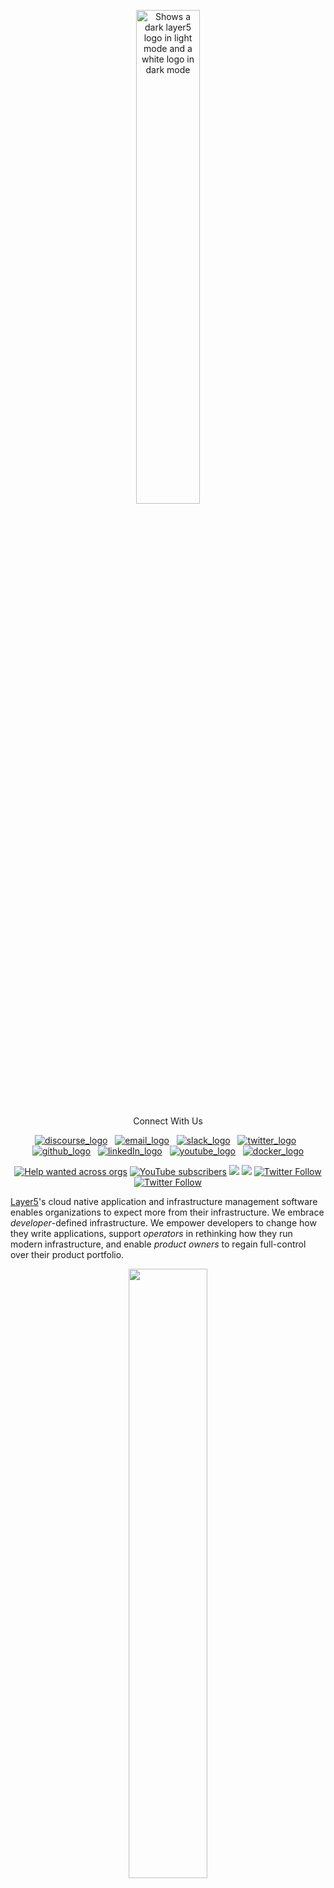  <p style="text-align:center;" align="center">
      <picture align="center">
         <source media="(prefers-color-scheme: dark)" srcset="https://raw.githubusercontent.com/layer5io/layer5/master/.github/assets/images/layer5/layer5-light-no-trim.svg">
         <source media="(prefers-color-scheme: light)" srcset="https://raw.githubusercontent.com/layer5io/layer5/master/.github/assets/images/layer5/layer5-no-trim.svg">
         <img align="center" src="./.github/assets/images/layer5/layer5-no-trim.svg" alt="Shows a dark layer5 logo in light mode and a white logo in dark mode" width="45%"/>
      </picture>
</p>

<p align="center">Connect With Us</p>
<p align="center"> 
<a href="https://discuss.layer5.io/"><img alt="discourse_logo" 
src="https://github.com/layer5io/.github/blob/master/assets/social-icons/discourse.svg"></a>
&nbsp; 
<a href="mailto:community@layer5.io"><img alt="email_logo" 
src="https://github.com/layer5io/.github/blob/master/assets/social-icons/email.svg"></a>
&nbsp;
<a href="http://slack.layer5.io/"><img alt="slack_logo" 
src="https://github.com/layer5io/.github/blob/master/assets/social-icons/slack.svg"></a>
&nbsp;
<a href="https://twitter.com/layer5"><img alt="twitter_logo" 
src="https://github.com/layer5io/.github/blob/master/assets/social-icons/twitter.svg"></a>
&nbsp;
<a href="https://github.com/layer5io"><img alt="github_logo" 
src="https://github.com/layer5io/.github/blob/master/assets/social-icons/github.svg"></a>
&nbsp;
<a href="https://www.linkedin.com/company/layer5"><img alt="linkedIn_logo" 
src="https://github.com/layer5io/.github/blob/master/assets/social-icons/linkedIn.svg"></a>
&nbsp;
<a href="https://www.youtube.com/channel/UCFL1af7_wdnhHXL1InzaMvA"><img alt="youtube_logo" 
src="https://github.com/layer5io/.github/blob/master/assets/social-icons/youtube.svg"></a>
&nbsp;
<a href="https://hub.docker.com/u/layer5/"><img alt="docker_logo" 
src="https://github.com/layer5io/.github/blob/master/assets/social-icons/docker.svg"></a>
</p>


<p align="center">
<a href="https://github.com/issues?q=is%3Aopen+is%3Aissue+archived%3Afalse+org%3Alayer5io+org%3Ameshery+org%3Aservice-mesh-performance+org%3Aservice-mesh-patterns+org%3Alayer5labs+label%3A%22help+wanted%22+" alt="Help wanted across orgs">
<img alt="Help wanted across orgs" src="https://img.shields.io/github/issues-search?label=help%20wanted&query=is%3Aopen%20is%3Aissue%20archived%3Afalse%20org%3Alayer5io%20org%3Ameshery%20org%3Aservice-mesh-performance%20org%3Aservice-mesh-patterns%20label%3A%22help%20wanted%22"></a>

<a href="https://www.youtube.com/channel/UCFL1af7_wdnhHXL1InzaMvA?sub_confirmation=1" alt="YouTube subscribers">
<img alt="YouTube subscribers" src="https://img.shields.io/youtube/channel/subscribers/UCFL1af7_wdnhHXL1InzaMvA"></a>

<a href="https://slack.layer5.io" alt="Slack">
<img src="https://img.shields.io/badge/Slack-@layer5.svg?logo=slack" /></a>

<a href="https://twitter.com/layer5" alt="Follow Layer5 on Twitter">
<img src="https://img.shields.io/twitter/follow/layer5?label=Layer5&style=social" /></a>

<a href="https://twitter.com/mesheryio" alt="Follow Meshery on Twitter">
<img alt="Twitter Follow" src="https://img.shields.io/twitter/follow/mesheryio?label=meshery&style=social"></a>

<a href="https://twitter.com/smp_spec" alt="Follow Cloud Native Performance on Twitter">
<img alt="Twitter Follow" src="https://img.shields.io/twitter/follow/smp_spec?label=Service%20Mesh%20Performance&style=social"></a>
</p>

[Layer5](https://layer5.io)'s cloud native application and infrastructure management software enables organizations to expect more from their infrastructure. We embrace _developer_-defined infrastructure. We empower developers to change how they write applications, support _operators_ in rethinking how they run modern infrastructure, and enable _product owners_ to regain full-control over their product portfolio.

<p style="text-align:center;" align="center">
<img src="https://raw.githubusercontent.com/layer5io/.github/master/assets/layer5-community-stats.png" style="text-align:center;" align="center" width="50%" />
</p>

See an <a href="https://layer5.io/community/handbook/repository-overview">overview of repositories</a> and projects by tech stack in the <a href="https://layer5.io/community/handbook/">Community Handbook</a>.

# GitHub Organizations

<table border="0" style="display:contents">
 <tr>
   <!-- Layer5 -->
   <td width=500px><h2 align="center"><a href="https://github.com/layer5io">Layer5</a></h3><img src="https://github.com/layer5io/.github/blob/master/assets/5-light-bg.png" style="margin:10px;" width="85px" alt="Layer5" align="left" /></p><p>Layer5 helps you extract more value from your infrastructure. Creator and maintainer of Cloud Native standards.</p><p align="center"><a href="https://github.com/layer5io/layer5/graphs/contributors" alt="GitHub contributors">
     <img src="https://img.shields.io/github/contributors/layer5io/layer5.svg" align="center"/></a></td>
   <!-- Meshery -->
   <td width=500px><h2 align="center"><a href="https://github.com/meshery">Meshery</a></h2><img src="https://github.com/layer5io/.github/blob/master/assets/meshery-logo.svg" style="margin:10px; padding:20px" width="75px" alt="Meshery" align="left" /></p><p>As a self-service engineering platform, Meshery enables collaborative design and operation of cloud native infrastructure.</p><p align="center"><a href="https://github.com/meshery/meshery/graphs/contributors" alt="GitHub contributors"><img src="https://img.shields.io/github/contributors/Meshery/meshery.svg" /></a></td>
 </tr>
  <tr></tr>
<tr>
    <!-- MeshMap -->
   <td width=500px><h2 align="center"><a href="https://github.com/layer5labs">MeshMap</a></h3><img src="https://raw.githubusercontent.com/layer5io/.github/master/assets/meshmap-color-icon.svg" style="margin:10px;" width="100px" alt="Layer5" align="left" /><p>Drag-and-drop your cloud native infrastructure using a pallete of thousands of versioned Kubernetes components.</p><p align="center" style="text-align:center;"><a href="https://www.youtube.com/watch?v=034nVaQUyME">project video</a><p align="center"><a href="https://github.com/layer5labs/meshery-extensions-packages/graphs/contributors" alt="GitHub contributors">
<img src="https://img.shields.io/github/contributors/layer5labs/meshery-extensions-packages.svg" /></a></p></td>
    <!-- Layer5 Cloud -->
   <td width=500px><h2 align="center"><a href="https://github.com/layer5io/meshery-cloud">Layer5 Cloud</a></h3><img src="https://github.com/layer5io/.github/blob/master/assets/layer5-cloud.svg" style="margin:10px;" width="85px" alt="Layer5" align="left" /><p><i>the</i> Meshery Remote Provider with identity and collaboration services, private catalogs, GitOps, and multi-Meshery management.</p>
     <p align="center"><a href="https://github.com/layer5io/meshery-cloud/graphs/contributors" alt="GitHub contributors">
      <img src="https://img.shields.io/github/contributors/layer5io/layer5.svg" /></a></p>
   </td>
</tr>
  <tr>
  <!-- Cloud Native Performance -->
   <td width=500px><h2 align="center"><a href="https://github.com/service-mesh-performance">Cloud Native Performance</a></h3><img src="https://github.com/layer5io/.github/blob/master/assets/smp-dark-text.svg" style="margin:10px;" width="100px" alt="Layer5" align="left" /><p>A vendor-neutral specification for capturing details of environment and infrastructure, cloud native infrastructure and it’s configuration, and bundling of statistical analysis of the result.</p><p align="center"><a href="https://github.com/service-mesh-performance/service-mesh-performance/graphs/contributors" alt="GitHub contributors">
<img src="https://img.shields.io/github/contributors/service-mesh-performance/service-mesh-performance.svg" /></a></p></td>
  <!-- Cloud Native Patterns -->
   <td width=500px><h2 align="center"><a href="https://github.com/service-mesh-patterns">Cloud Native Patterns</a></h2><img src="https://raw.githubusercontent.com/service-mesh-patterns/service-mesh-patterns/master/.github/readme/images/service-mesh-pattern.png" style="margin:10px;" width="75px" alt="Meshery" align="left" /><p>A collection of functional examples to be used as patterns for operationalizing cloud native infrastruture and application deployments and applying best practices</p><p align="center"><a href="https://github.com/service-mesh-patterns/service-mesh-patterns/graphs/contributors" alt="GitHub contributors">
<img src="https://img.shields.io/github/contributors/service-mesh-patterns/service-mesh-patterns.svg" /></a></p></td>
 </tr>
   <tr>
</table>

# Projects
<!-- Meshery -->
<p style="clear:both;">
<h2><a href="https://layer5.io/meshery">Meshery</a></h2>
<a href="https://meshery.io"><img src="https://github.com/layer5io/.github/blob/master/assets/meshery-logo.svg"
style="margin:10px;" width="125px" 
alt="Meshery - Collaborative Cloud Native Manager" align="left" /></a>
<a href="https://meshery.io">Meshery</a> is a self-service engineering platform that enables collaborative design and operation of cloud and cloud native infrastructure.
<br />
<br />
<a href="https://github.com/meshery/meshery/issues?q=is%3Aissue+is%3Aopen+label%3A%22help+wanted%22+org%3Ameshery" alt="Help wanted in Meshery">
<img alt="Help wanted in Meshery" src='https://img.shields.io/github/issues-search?label=help%20wanted&query=is%3Aissue+is%3Aopen+label%3A%22help+wanted%22+org%3Ameshery'></a>
<br />
</p>
<br />

<!-- Kanvas -->
<p style="clear:both;">
<h2><a href="https://layer5.io/cloud-native-management/kanvas">Kanvas</a></h2>
<a href="https://layer5.io/cloud-native-management/kanvas"><img src="/assets/kanvas-icon-color.svg"
style="margin:10px;" width="125px" 
alt="Kanvas - Collaborative Cloud Native Manager" align="left" /></a>
Use <a href="https://layer5.io/cloud-native-management/kanvas">Kanvas</a> to drag-and-drop your cloud native infrastructure using a palette of thousands of versioned Kubernetes components. Say goodbye to YAML configurations. 
<br /><br /><br />
</p>
<br />

<!-- Cloud Native Patterns -->
<p style="clear:both;">
<h2><a href="https://github.com/service-mesh-patterns">Cloud Native Patterns</a></h2>
<a href="https://github.com/service-mesh-patterns/service-mesh-patterns"><img src="https://github.com/service-mesh-patterns/service-mesh-patterns/blob/master/.github/readme/images/service-mesh-pattern.png"
style="margin:10px;" width="125px" 
alt="Meshery - Cloud Native Patterns" align="left" /></a>
<a href="https://github.com/service-mesh-patterns">Cloud Native Patterns</a> help you get the most out of Kubernetes or <a href="https://layer5.io/service-mesh-landscape">any CNCF project</a>, including those using Envoy and use of WebAssembly. Each pattern can be used as a template and is customizable.
<br />
<br />
<a href="https://github.com/service-mesh-patterns/service-mesh-patterns/issues?q=is%3Aopen+is%3Aissue+label%3A%22help+wanted%22" alt="Help wanted in Cloud Native Patterns">
<img alt="Help wanted in Cloud Native Patterns" src='https://img.shields.io/github/issues-search?label=help%20wanted&query=is%3Aissue+is%3Aopen+label%3A%22help+wanted%22+repo%3Aservice-mesh-patterns%2Fservice-mesh-patterns'></a>
<br />
</p>
<br />

<p style="clear:both;">
<h2><a href="https://meshery.io/catalog">Meshery Catalog</a></h2>
<a href="https://meshery.io/catalog"><img src="https://github.com/layer5io/.github/blob/master/assets/meshery-catalog-badge.svg"  
style="float:left;margin:10px;" width="125px" 
alt="Cloud Native and Kubernetes Marketplace" align="left"/></a>
The <a href="https://layer5.io/landscape">Meshery Catalog</a> functions much like a cloud marketplace, providing a user-friendly interface for browsing, discovering, and sharing configurations and patterns for cloud native infrastructure. With Meshery Catalog, you can easily find and deploy Kubernetes-based infrastructure and tools, making it easy to streamline your cloud native development and operations processes.
<br />
<br />
<a href="https://github.com/search?q=is%3Aissue+is%3Aopen+label%3A%22help+wanted%22+repo%3Ameshery%2Fmeshery.io" alt="Help wanted in Meshery Catalog">
<img alt="Help wanted in Meshery Catalog" src='https://img.shields.io/github/issues-search?label=help%20wanted&query=is%3Aissue+is%3Aopen+label%3A%22help+wanted%22+repo%3Ameshery%2Fmeshery.io'></a> 
<br />
</p>


<p style="clear:both;">
<h2><a href="https://layer5.io/projects/service-mesh-performance">Cloud Native Performance</a></h2>
<a href="https://layer5.io/projects/service-mesh-performance"><img src="https://github.com/layer5io/.github/blob/master/assets/smp-dark-text.svg"
style="float:left;margin:10px;" width="125px"
alt="Cloud Native Performance Specification Index" align="left" /></a>
The <a href="https://layer5.io/projects/service-mesh-performance">Cloud Native Performance</a> (SMP) is a vendor-neutral specification for capturing details of environment and infrastructure details, cloud native infrastructure and its configuration, service / application details, and bundling of statistical analysis of results.
<br />
<br />
<a href="https://github.com/search?q=is%3Aissue+is%3Aopen+label%3A%22help+wanted%22+repo%3Aservice-mesh-performance%2Fservice-mesh-performance" alt="Help wanted in Cloud Native Performance">
<img alt="Help wanted in Cloud Native Performance" src='https://img.shields.io/github/issues-search?label=help%20wanted&query=is%3Aissue+is%3Aopen+label%3A%22help+wanted%22+repo%3Aservice-mesh-performance%2Fservice-mesh-performance'></a>
<br />
</p>


<p style="clear:both;">
<h2><a href="https://layer5.io/smi">GetNightHawk </a></h2>
<a href="https://getnighthawk.dev/"><img src="https://github.com/layer5io/.github/blob/master/assets/layer5-getnighthawk.png"
style="margin:10px;" width="138px" height="98px"
alt="Layer5" align="left" /></a>
<a href="https://getnighthawk.dev/">Nighthawk</a> is a Layer 7 (HTTP/HTTPS/HTTP2) performance characterization tool. Nighthawk is Envoy’s load generator and is written in C++. Meshery integrates Nighthawk as one of (currently) three choices of load generator for characterizing and managing the performance of cloud native infrastructure and their workloads.
<br />
<br />
<a href="https://github.com/search?q=is%3Aissue+is%3Aopen+label%3A%22help+wanted%22+repo%3Alayer5io%2Fgetnighthawk" alt="Help wanted in Nighthawk">
<img alt="Help wanted in service-mesh-performance" src='https://img.shields.io/github/issues-search?label=help%20wanted&query=is%3Aissue+is%3Aopen+label%3A%22help+wanted%22+repo%3Alayer5io%2Fgetnighthawk'></a>
<br />
</p>
<p style="clear:both;">
<h2><a href="https://github.com/layer5io/meshery-operator">Meshery Operator</a></h2>
<a href="https://meshery.io/community"><img alt="Layer5 Community" src="https://raw.githubusercontent.com/layer5io/meshery-operator/master/img/readme/meshery-operator-dark.svg" style="margin:10px;" width="125px" align="left" /></a>
<a href="https://github.com/layer5io/meshery-operator">Meshery Operator</a> is the multi-cluster Kubernetes operator and implementation of MeshSync.
<br />
<br />
<a href="https://github.com/search?q=is%3Aissue+is%3Aopen+label%3A%22help+wanted%22+repo%3Ameshery%2Fmeshery-operator" alt="Help wanted in service-mesh-performance">
<img alt="Help wanted in service-mesh-performance" src='https://img.shields.io/github/issues-search?label=help%20wanted&query=is%3Aissue+is%3Aopen+label%3A%22help+wanted%22+repo%3Ameshery%2Fmeshery-operator'></a>
<br />
</p>
<br />
<br />

<p style="clear:both;">
<h2><a href="https://layer5.io/projects/image-hub">Image Hub</a></h2>
<a href="https://layer5.io/projects/image-hub"><img src="https://github.com/layer5io/.github/blob/master/assets/layer5-image-hub.png"
style="float:left;margin:10px;" width="125px"
alt="Image Hub" align="left" /></a>
<a href="https://layer5.io/projects/image-hub">Image Hub</a> is a demo application which runs on <a href="https://docs.meshery.io/service-meshes/adapters/consul">Consul</a> and facilitates exploring WebAssembly modules used as Envoy Filters.
Image Hub supports Envoy-based data planes. It is compatible with and can be deployed on Istio and Consul service meshes.
<br />
<br />
<a href="https://github.com/search?q=is%3Aissue+is%3Aopen+label%3A%22help+wanted%22+repo%3Alayer5io%2Fimage-hub" alt="Help wanted in Image Hub">
<img alt="Help wanted in Image Hub" src='https://img.shields.io/github/issues-search?label=help%20wanted&query=is%3Aissue+is%3Aopen+label%3A%22help+wanted%22+repo%3Alayer5io%2Fimage-hub'></a>

<p style="clear:both;">
<h2><a href="https://layer5.io/landscape">Service Mesh Landscape</a></h2>
<a href="https://layer5.io/landscape"><img src="https://github.com/layer5io/.github/blob/master/assets/landscape.png"  
style="float:left;margin:10px;" width="125px" 
alt="Service Mesh Landscape Ecosystem" align="left"/></a>
The <a href="https://layer5.io/landscape">Service Mesh Landscape</a> is a comprehensive collection of prominent service mesh projects and offerings laid out in contrast to one another.
<br />
<br />
<a href="https://github.com/search?q=is%3Aissue+is%3Aopen+label%3A%22help+wanted%22+repo%3Alayer5io%2Flayer5" alt="Help wanted in Cloud Native Landscape">
<img alt="Help wanted in Cloud Native Landscape" src='https://img.shields.io/github/issues-search?label=help%20wanted&query=is%3Aissue+is%3Aopen+label%3A%22help+wanted%22+repo%3Alayer5io%2Flayer5'></a> 
<br />
</p>
<br />

<!-- <p style="clear:both;">
<h2><a href="https://layer5.io/smi">Service Mesh Interface Conformance </a></h2>
<a href="https://layer5.io/smi"><img src="https://github.com/layer5io/.github/blob/master/assets/checklist.svg"
style="margin:10px;" width="125px"
alt="Layer5" align="left" /></a>
<a href="https://layer5.io/smi">SMI Conformance</a> includes all service mesh projects participating in the Service Mesh Interface specification. It is an easy-to-use, service mesh and SMI-specific tool to give service mesh projects and users a suite of repeatable conformance tests. <a href="https://github.com/layer5io/learn-layer5">Learn Layer5</a> is a sample application for learning how service meshes work which also provides SMI Conformance testing.
<br /><br />
<a href="https://github.com/search?q=is%3Aissue+is%3Aopen+label%3A%22help+wanted%22+repo%3Alayer5io%2Flearn-layer5" alt="Help wanted in Learn Layer5">
<img alt="Help wanted in service-mesh-performance" src='https://img.shields.io/github/issues-search?label=help%20wanted&query=is%3Aissue+is%3Aopen+label%3A%22help+wanted%22+repo%3Alayer5io%2Flearn-layer5'></a>
<br />
</p> -->

<p style="clear:both;">
<h1><a name="contributing"></a><a name="community"></a> <a href="http://slack.layer5.io">Community</a> and <a href="https://github.com/layer5io/layer5/blob/master/CONTRIBUTING.md">Contributing</a></h1>
<p>Please do! Contributions, updates, <a href="/../../issues">discrepancy reports</a> and <a href="/../../pulls">pull requests</a> are welcome. This project is community-built and welcomes collaboration. Contributors are expected to adhere to the <a href="https://github.com/cncf/foundation/blob/master/code-of-conduct.md">CNCF Code of Conduct</a>.
</p>
<p>
Jump into our <a href="http://slack.layer5.io">Slack</a>! Our projects are community-built and welcome collaboration. 👍 Be sure to see the <a href="https://layer5.io/community/newcomers/">Layer5 Newcomers' Guide</a> for a tour of resources available to you and submit your <a href="https://layer5.io/newcomer">community member</a> for access to additional resources.
</p>
<p>
<a href="https://layer5.io/community"><img alt="Layer5 Cloud Native Community" src="https://github.com/layer5io/.github/blob/master/assets/community.png" style="margin-right:10px;" width="125px" align="left" /></a>
✔️ <em><strong>Join</strong></em> any or all of the weekly meetings on the <a href="https://calender.google.com/calendar/b/1?cid=bGF5ZXI1LmlvX2VoMmFhOWRwZjFnNDBlbHZvYzc2MmpucGhzQGdyb3VwLmNhbGVuZGFyLmdvb2dsZS5jb20">community calendar</a>.<br />
✔️ <em><strong>Watch</strong></em> community <a href="https://www.youtube.com/playlist?list=PL3A-A6hPO2IMPPqVjuzgqNU5xwnFFn3n0">meeting recordings</a>.<br />
✔️ <em><strong>Access</strong></em> the <a href="https://drive.google.com/drive/u/4/folders/0ABH8aabN4WAKUk9PVA">Community Drive</a> by completing a community <a href="https://layer5.io/newcomer">Member Form</a>.<br />
✔️ <em><strong>Discuss</strong></em> in the <a href="https://discuss.layer5.io">Community Forum</a>.<br />
<br />
</p>
<p>
<i>Not sure where to start?</i> Grab an open issue with the <a href="https://github.com/issues?q=is%3Aopen+is%3Aissue+archived%3Afalse+org%3Alayer5io+org%3Ameshery+org%3Aservice-mesh-performance+org%3Aservice-mesh-patterns+label%3A%22help+wanted%22+">help-wanted label</a>
</p>
<br>

---

<p align="center">Connect With Us</p>
<p align="center"> 
<a href="https://discuss.layer5.io/"><img alt="discourse_logo" 
src="https://github.com/layer5io/.github/blob/master/assets/social-icons/discourse.svg"></a>
&nbsp; 
<a href="mailto:community@layer5.io"><img alt="email_logo" 
src="https://github.com/layer5io/.github/blob/master/assets/social-icons/email.svg"></a>
&nbsp;
<a href="http://slack.layer5.io/"><img alt="slack_logo" 
src="https://github.com/layer5io/.github/blob/master/assets/social-icons/slack.svg"></a>
&nbsp;
<a href="https://twitter.com/layer5"><img alt="twitter_logo" 
src="https://github.com/layer5io/.github/blob/master/assets/social-icons/twitter.svg"></a>
&nbsp;
<a href="https://github.com/layer5io"><img alt="github_logo" 
src="https://github.com/layer5io/.github/blob/master/assets/social-icons/github.svg"></a>
&nbsp;
<a href="https://www.linkedin.com/company/layer5"><img alt="linkedIn_logo" 
src="https://github.com/layer5io/.github/blob/master/assets/social-icons/linkedIn.svg"></a>
&nbsp;
<a href="https://www.youtube.com/channel/UCFL1af7_wdnhHXL1InzaMvA"><img alt="youtube_logo" 
src="https://github.com/layer5io/.github/blob/master/assets/social-icons/youtube.svg"></a>
&nbsp;
<a href="https://hub.docker.com/u/layer5/"><img alt="docker_logo" 
src="https://github.com/layer5io/.github/blob/master/assets/social-icons/docker.svg"></a>
</p>
